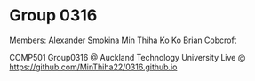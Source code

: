 # Group 0316
Members:
Alexander Smokina
Min Thiha Ko Ko
Brian Cobcroft

COMP501 Group0316 @ Auckland Technology University
Live @ https://github.com/MinThiha22/0316.github.io